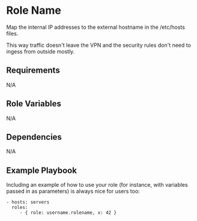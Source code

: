 Role Name
=========

Map the internal IP addresses to the external hostname in the /etc/hosts files.

This way traffic doesn't leave the VPN and the security rules don't need to ingess from outside mostly.

Requirements
------------

N/A

Role Variables
--------------

N/A

Dependencies
------------

N/A

Example Playbook
----------------

Including an example of how to use your role (for instance, with variables passed in as parameters) is always nice for users too:

    - hosts: servers
      roles:
         - { role: username.rolename, x: 42 }
